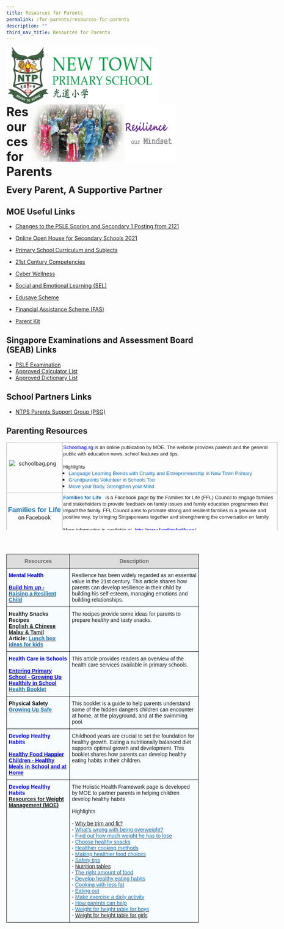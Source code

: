 ```yaml
---
title: Resources for Parents
permalink: /for-parents/resources-for-parents
description: ""
third_nav_title: Resources for Parents
---
```

<img align="left" style="width:400px;height:150px;margin-left:0px;" src="/images/logosub.png">

<img align="right" style="width:380px;height:150px;margin-right:60px;" src="/images/Header%20GIF.gif">
<br><br><br><br><br><br>

**<font size="6">Resources for Parents</font>**

**<font size="5">Every Parent, A Supportive Partner</font>**

MOE Useful Links
----------------

*   [Changes to the PSLE Scoring and Secondary 1 Posting from 2121](https://www.moe.gov.sg/microsites/psle/)
*   [Online Open House for Secondary Schools 2021](https://www.schoolbag.edu.sg/story/online-open-house-for-secondary-schools-2021-v2)
*   [Primary School Curriculum and Subjects](https://www.moe.gov.sg/primary/curriculum)
*   [21st Century Competencies](https://www.moe.gov.sg/education-in-sg/21st-century-competencies)
*   [Cyber Wellness](https://www.moe.gov.sg/programmes/cyber-wellness)
*   [Social and Emotional Learning (SEL)](https://www.moe.gov.sg/programmes/social-and-emotional-learning)  
    
*   [Edusave Scheme](https://www.moe.gov.sg/education/edusave)
*   [Financial Assistance Scheme (FAS)](https://www.moe.gov.sg/education/financial-assistance)&nbsp;
*   [Parent Kit](https://sites.google.com/moe.edu.sg/ntps-ict/ntps-ict/parent-kit)



Singapore Examinations and Assessment Board (SEAB) Links
--------------------------------------------------------

*   [PSLE Examination](https://www.seab.gov.sg/home/examinations/psle)
*   [Approved Calculator List](https://www.seab.gov.sg/home/examinations/approved-calculators)
*   [Approved Dictionary List](https://www.seab.gov.sg/home/examinations/approved-dictionaries)



School Partners Links
---------------------

*   [NTPS Parents Support Group (PSG)](https://psgntps.wix.com/psg-ntps)

  

Parenting Resources
-------------------

<table style="margin: 0px; outline: 0px; padding: 0px; border-collapse: collapse; border: medium none; width: 710px; height: 229px;" width="710" height="703" cellspacing="0" cellpadding="0" border="1" class="MsoNormalTable iveo_table ives_tab_simple3"><tbody style="margin: 0px; outline: 0px; padding: 0px;"><tr style="margin: 0px; outline: 0px; padding: 0px;"><td style="margin: 0px; outline: 0px; padding: 2px; text-align: center; border: 1px solid rgb(170, 170, 170); width: 141px;"><img style="margin: auto; outline: 0px; padding: 0px; border: none; clear: both; cursor: pointer; display: block; width: 132px; height: 39px;" class="ive_eobj_center ive_clickable" alt="schoolbag.png" src="https://newtownpri-moe-edu-sg-admin.cwp.sg/qql/slot/u556/About%20Us/schoolbag.png"><b style="margin: 0px; outline: 0px; padding: 0px;"><span style="margin: 0px; outline: 0px; padding: 0px;"><a style="margin: 0px; outline: 0px; padding: 0px; color: rgb(24, 112, 182); text-decoration: none;" target="_blank" href="http://schoolbag.sg/"><span style="margin: 0px; outline: 0px; padding: 0px; color: blue; text-decoration: none;"></span></a></span></b></td><td style="margin: 0px; outline: 0px; padding: 2px; text-align: center; border: 1px solid rgb(170, 170, 170); width: 568px;"><p style="margin: 0px 0px 0.0001pt; outline: 0px; padding: 0px; line-height: normal; text-align: left;" class="MsoNormal"><font style="margin: 0px; outline: 0px; padding: 0px;" face="arial, sans-serif" size="2"><span style="margin: 0px; outline: 0px; padding: 0px;"><a style="margin: 0px; outline: 0px; padding: 0px; color: rgb(24, 112, 182); text-decoration: none;" target="_blank" href="http://schoolbag.sg/"><span style="margin: 0px; outline: 0px; padding: 0px; color: blue;">Schoolbag.sg<span>&nbsp;</span></span></a>is an online publication by MOE. The website<span>&nbsp;</span></span>provides parents and the general public with education news, school features and tips.</font></p><p style="margin: 0px 0px 0.0001pt; outline: 0px; padding: 0px; line-height: normal; text-align: left;" class="MsoNormal"><font style="margin: 0px; outline: 0px; padding: 0px;" face="arial, sans-serif" size="2"><span style="margin: 0px; outline: 0px; padding: 0px;"><br style="margin: 0px; outline: 0px; padding: 0px;">Highlights</span></font></p><ul style="margin: 0cm 0px 0.5em 1em; outline: 0px; padding: 0px; text-align: left;" type="disc"><li style="margin: 0px; outline: 0px; padding: 0px; line-height: normal;" class="MsoNormal"><font style="margin: 0px; outline: 0px; padding: 0px;" face="arial, sans-serif" size="2"><span style="margin: 0px; outline: 0px; padding: 0px;"><span style="margin: 0px; outline: 0px; padding: 0px; color: blue;"><a style="margin: 0px; outline: 0px; padding: 0px; color: rgb(24, 112, 182); text-decoration: none;" target="_blank" href="https://schoolbag.sg/story/language-learning-blends-with-charity-and-entrepreneurship-in-new-town-primary#.VZkEZFWqqko">Language Learning Blends with Charity and Entrepreneurship in New Town Primary</a></span></span></font></li><li style="margin: 0px; outline: 0px; padding: 0px; line-height: normal;" class="MsoNormal"><font style="margin: 0px; outline: 0px; padding: 0px;" face="arial, sans-serif" size="2"><span style="margin: 0px; outline: 0px; padding: 0px;"><span style="margin: 0px; outline: 0px; padding: 0px; color: blue;"><a style="margin: 0px; outline: 0px; padding: 0px; color: rgb(24, 112, 182); text-decoration: none;" target="_blank" href="https://schoolbag.sg/story/grandparents-volunteer-in-schools-too">Grandparents Volunteer in Schools Too</a></span></span></font></li><li style="margin: 0px; outline: 0px; padding: 0px; line-height: normal;" class="MsoNormal"><span style="margin: 0px; outline: 0px; padding: 0px;"><font style="margin: 0px; outline: 0px; padding: 0px;" face="arial, sans-serif" size="2"><a style="margin: 0px; outline: 0px; padding: 0px; color: rgb(24, 112, 182); text-decoration: none;" target="_blank" href="https://schoolbag.sg/story/move-your-body-strengthen-your-mind#.VZkEQ1Wqqko">Move your Body, Strengthen your Mind</a></font></span></li></ul></td></tr><tr style="margin: 0px; outline: 0px; padding: 0px;"><td style="margin: 0px; outline: 0px; padding: 2px; text-align: center; border: 1px solid rgb(170, 170, 170);"><p style="margin: 0px 0px 0.0001pt; outline: 0px; padding: 0px; line-height: normal;" class="MsoNormal"><span style="margin: 0px; outline: 0px; padding: 0px; text-decoration: none;"><font style="margin: 0px; outline: 0px; padding: 0px;" face="arial, sans-serif" size="4"><b style="margin: 0px; outline: 0px; padding: 0px;"></b></font><font style="margin: 0px; outline: 0px; padding: 0px;" color="#0000ff"><font style="margin: 0px; outline: 0px; padding: 0px;" face="arial, sans-serif" size="4"><b style="margin: 0px; outline: 0px; padding: 0px;"><a style="margin: 0px; outline: 0px; padding: 0px; color: rgb(24, 112, 182); text-decoration: none;" target="_blank" href="https://www.facebook.com/familiesforlife.sg">Families for Life</a></b></font></font></span></p><span style="margin: 0px; outline: 0px; padding: 0px;">on Facebook</span><br style="margin: 0px; outline: 0px; padding: 0px;"></td><td style="margin: 0px; outline: 0px; padding: 2px; text-align: center; border: 1px solid rgb(170, 170, 170);"><p style="margin: 0px 0px 0.0001pt; outline: 0px; padding: 0px; line-height: normal; text-align: left;" class="MsoNormal"><font style="margin: 0px; outline: 0px; padding: 0px;" size="2" face="arial, sans-serif"><b style="margin: 0px; outline: 0px; padding: 0px; text-align: center; background-color: transparent;"></b><b style="margin: 0px; outline: 0px; padding: 0px; text-align: center; background-color: transparent;"><font style="margin: 0px; outline: 0px; padding: 0px;" color="#0000ff"><a style="margin: 0px; outline: 0px; padding: 0px; color: rgb(24, 112, 182); text-decoration: none;" target="_blank" href="https://www.facebook.com/familiesforlife.sg">Families for Life<span>&nbsp;</span></a></font><font style="margin: 0px; outline: 0px; padding: 0px; text-decoration: none;" color="#45adff">&nbsp;<span>&nbsp;</span></font></b><span style="margin: 0px; outline: 0px; padding: 0px;"><span style="margin: 0px; outline: 0px; padding: 0px;"></span>is a Facebook page<span>&nbsp;</span><b style="margin: 0px; outline: 0px; padding: 0px;"></b>by the Families for Life (FFL) Council to<span>&nbsp;</span></span>engage families and stakeholders to provide feedback on family issues and family education programmes that impact the family. FFL Council<span>&nbsp;</span><span style="margin: 0px; outline: 0px; padding: 0px;">aims to promote strong and resilient families in a genuine and positive way, by bringing Singaporeans together and strengthening the conversation on family.<b style="margin: 0px; outline: 0px; padding: 0px;"></b></span></font></p><p style="margin: 0px 0px 0.0001pt; outline: 0px; padding: 0px; line-height: normal; text-align: left;" class="MsoNormal"><font style="margin: 0px; outline: 0px; padding: 0px;" size="2" face="arial, sans-serif"><span style="margin: 0px; outline: 0px; padding: 0px;">&nbsp;</span></font></p><p style="margin: 0px 0px 0.0001pt; outline: 0px; padding: 0px; line-height: normal; text-align: left;" class="MsoNormal"><span style="margin: 0px; outline: 0px; padding: 0px;"><font style="margin: 0px; outline: 0px; padding: 0px;" size="2" face="arial, sans-serif">More information is available at&nbsp;<span>&nbsp;</span></font><a style="margin: 0px; outline: 0px; padding: 0px; color: rgb(24, 112, 182); text-decoration: none;" target="_blank" href="http://www.familiesforlife.sg/"><font style="margin: 0px; outline: 0px; padding: 0px;" size="2" face="arial, sans-serif"><span style="margin: 0px; outline: 0px; padding: 0px; color: blue;">http://www.familiesforlife.sg/</span></font></a></span></p></td></tr></tbody></table>

<br><br>

<table style="border-collapse:collapse;border-spacing:0" class="tg"><thead><tr><th style="background-color:#DDD;border-color:black;border-style:solid;border-width:1px;color:#666;font-family:Arial, sans-serif;font-size:14px;font-weight:bold;overflow:hidden;padding:10px 5px;text-align:center;vertical-align:top;word-break:normal">Resources</th><th style="background-color:#DDD;border-color:black;border-style:solid;border-width:1px;color:#666;font-family:Arial, sans-serif;font-size:14px;font-weight:bold;overflow:hidden;padding:10px 5px;text-align:center;vertical-align:top;word-break:normal">Description</th></tr></thead><tbody><tr><td style="background-color:#F7FCFF;border-color:black;border-style:solid;border-width:1px;color:#00F;font-family:Arial, sans-serif;font-size:14px;font-weight:bold;overflow:hidden;padding:10px 5px;text-align:left;vertical-align:top;word-break:normal">Mental Health<br><br><a href="http://www.hpb.gov.sg/HOPPortal/content/conn/HOPUCM/path/Contribution%20Folders/uploadedFiles/HPB_Online/Health_Topics/Pregnancy_and_Parenting/Others_article/30-35%20Mental%20Well-Being.pdf"><span style="color:blue">Build him up - </span></a><br><a href="http://www.hpb.gov.sg/HOPPortal/content/conn/HOPUCM/path/Contribution%20Folders/uploadedFiles/HPB_Online/Health_Topics/Pregnancy_and_Parenting/Others_article/30-35%20Mental%20Well-Being.pdf"><span style="text-decoration:none;color:#1870B6">Raising a Resilient Child</span></a><br></td><td style="background-color:#F7FCFF;border-color:black;border-style:solid;border-width:1px;font-family:Arial, sans-serif;font-size:14px;overflow:hidden;padding:10px 5px;text-align:left;vertical-align:top;word-break:normal">Resilience has been widely regarded as an essential value in the 21st century. This article shares how parents can develop resilience in their child by building his self-esteem, managing emotions and building relationships.</td></tr><tr><td style="background-color:#F7FCFF;border-color:black;border-style:solid;border-width:1px;font-family:Arial, sans-serif;font-size:14px;font-weight:bold;overflow:hidden;padding:10px 5px;text-align:left;vertical-align:top;word-break:normal">Healthy Snacks Recipes<br><a href="http://www.hpb.gov.sg/HOPPortal/content/conn/HOPUCM/path/Contribution%20Folders/uploadedFiles/HPB_Online/Educational_Materials/Healthy_Snacks_Recipes_Set_A_EC.pdf">English &amp; Chinese</a><br><a href="http://www.hpb.gov.sg/HOPPortal/content/conn/HOPUCM/path/Contribution%20Folders/uploadedFiles/HPB_Online/Educational_Materials/Healthy_Snacks_Recipes_Set_A_MT.pdf">Malay &amp; Tamil</a><br>Article: <a href="http://www.expatliving.sg/kids/Lunch-box-ideas-for-kids-Healthy-snacks-sandwich-ideas-kids-bento-and-more-56314.ece"><span style="text-decoration:none;color:#1870B6">Lunch box ideas for kids</span></a><br></td><td style="background-color:#F7FCFF;border-color:black;border-style:solid;border-width:1px;font-family:Arial, sans-serif;font-size:14px;overflow:hidden;padding:10px 5px;text-align:left;vertical-align:top;word-break:normal">The recipes provide some ideas for parents to prepare healthy and tasty snacks.</td></tr><tr><td style="background-color:#F7FCFF;border-color:black;border-style:solid;border-width:1px;color:#00F;font-family:Arial, sans-serif;font-size:14px;font-weight:bold;overflow:hidden;padding:10px 5px;text-align:left;vertical-align:top;word-break:normal">Health Care in Schools<br><br><a href="http://www.hpb.gov.sg/HOPPortal/content/conn/HOPUCM/path/Contribution%20Folders/uploadedFiles/HPB_Online/Health_Topics/Pregnancy_and_Parenting/Others_article/68-70%20School%20Health%20and%20Dental%20Services.pdf"><span style="color:blue">Entering Primary School - Growing Up Healthily in School</span></a><br><a href="http://www.hpb.gov.sg/HOPPortal/content/conn/HOPUCM/path/Contribution%20Folders/uploadedFiles/Health%20Booklet%202014.pdf"><span style="text-decoration:none;color:#1870B6">Health Booklet</span></a></td><td style="background-color:#F7FCFF;border-color:black;border-style:solid;border-width:1px;font-family:Arial, sans-serif;font-size:14px;overflow:hidden;padding:10px 5px;text-align:left;vertical-align:top;word-break:normal">This article provides readers an overview of the health care services available in primary schools.</td></tr><tr><td style="background-color:#F7FCFF;border-color:black;border-style:solid;border-width:1px;font-family:Arial, sans-serif;font-size:14px;font-weight:bold;overflow:hidden;padding:10px 5px;text-align:left;vertical-align:top;word-break:normal">Physical Safety<br><a href="http://www.hpb.gov.sg/HOPPortal/content/conn/HOPUCM/path/Contribution%20Folders/uploadedFiles/HPB_Online/Educational_Materials/growingupsafe-pdf.pdf"><span style="text-decoration:none;color:#1870B6">Growing Up Safe </span></a><br></td><td style="background-color:#F7FCFF;border-color:black;border-style:solid;border-width:1px;font-family:Arial, sans-serif;font-size:14px;overflow:hidden;padding:10px 5px;text-align:left;vertical-align:top;word-break:normal">This booklet is a guide to help parents understand some of the hidden dangers children can encounter at home, at the playground, and at the swimming pool.</td></tr><tr><td style="background-color:#F7FCFF;border-color:black;border-style:solid;border-width:1px;color:#00F;font-family:Arial, sans-serif;font-size:14px;font-weight:bold;overflow:hidden;padding:10px 5px;text-align:left;vertical-align:top;word-break:normal">Develop Healthy Habits<br><br><a href="http://www.hpb.gov.sg/HOPPortal/content/conn/HOPUCM/path/Contribution%20Folders/uploadedFiles/pdf/HM_Parents.pdf"><span style="color:blue">Healthy Food Happier Children - Healthy Meals in School and at Home</span></a><br></td><td style="background-color:#F7FCFF;border-color:black;border-style:solid;border-width:1px;font-family:Arial, sans-serif;font-size:14px;overflow:hidden;padding:10px 5px;text-align:left;vertical-align:top;word-break:normal">Childhood years are crucial to set the foundation for healthy growth. Eating a nutritionally balanced diet supports optimal growth and development. This booklet shares how parents can develop healthy eating habits in their children.<br></td></tr><tr><td style="background-color:#F7FCFF;border-color:black;border-style:solid;border-width:1px;color:#00F;font-family:Arial, sans-serif;font-size:14px;font-weight:bold;overflow:hidden;padding:10px 5px;text-align:left;vertical-align:top;word-break:normal">Develop Healthy Habits<br><a href="https://www.moe.gov.sg/docs/default-source/document/education/programmes/holistic-health-framework/files/is-child-overweight.pdf">Resources for Weight Management (MOE)</a><br><br><br><br><br><br><br><br><br><br><br><br></td><td style="background-color:#F7FCFF;border-color:black;border-style:solid;border-width:1px;font-family:Arial, sans-serif;font-size:14px;overflow:hidden;padding:10px 5px;text-align:left;vertical-align:top;word-break:normal">The Holistic Health Framework page is developed by MOE to partner parents in helping children develop healthy habits<br> <br>Highlights<br><br>- <a href="https://www.moe.gov.sg/docs/default-source/document/education/programmes/holistic-health-framework/files/why-trim-and-fit.pdf" target="_blank" rel="noopener noreferrer">Why be trim and fit?</a><br>- <a href="https://www.moe.gov.sg/docs/default-source/document/education/programmes/holistic-health-framework/files/problems-being-overweight.pdf" target="_blank" rel="noopener noreferrer"><span style="text-decoration:none;color:#1870B6">What’s wrong with being overweight?</span></a><br>- <a href="https://www.moe.gov.sg/docs/default-source/document/education/programmes/holistic-health-framework/files/weight-to-lose.pdf" target="_blank" rel="noopener noreferrer"><span style="text-decoration:none;color:#1870B6">Find out how much weight he has to lose</span></a><br>- <a href="https://www.moe.gov.sg/docs/default-source/document/education/programmes/holistic-health-framework/files/choosing-healthy-snacks.pdf" target="_blank" rel="noopener noreferrer"><span style="text-decoration:none;color:#1870B6">Choose healthy snacks</span></a><br>- <a href="https://www.moe.gov.sg/docs/default-source/document/education/programmes/holistic-health-framework/files/healthier-cooking-methods.pdf" target="_blank" rel="noopener noreferrer"><span style="text-decoration:none;color:#1870B6">Healthier cooking methods</span></a><br>- <a href="https://www.moe.gov.sg/docs/default-source/document/education/programmes/holistic-health-framework/files/healthier-food-choices.pdf" target="_blank" rel="noopener noreferrer"><span style="text-decoration:none;color:#1870B6">Making healthier food choices</span></a><br>- <a href="https://www.moe.gov.sg/docs/default-source/document/education/programmes/holistic-health-framework/files/safety-tips.pdf" target="_blank" rel="noopener noreferrer"><span style="text-decoration:none;color:#1870B6">Safety tips</span></a><br>- <a href="https://www.moe.gov.sg/docs/default-source/document/education/programmes/holistic-health-framework/files/nutrition-tables.pdf" target="_blank" rel="noopener noreferrer">Nutrition tables</a><br>- <a href="https://www.moe.gov.sg/docs/default-source/document/education/programmes/holistic-health-framework/files/right-amount-of-food.pdf" target="_blank" rel="noopener noreferrer"><span style="text-decoration:none;color:#1870B6">The right amount of food</span></a><br>- <a href="https://www.moe.gov.sg/docs/default-source/document/education/programmes/holistic-health-framework/files/healthy-eating-habits.pdf" target="_blank" rel="noopener noreferrer"><span style="text-decoration:none;color:#1870B6">Develop healthy eating habits</span></a><br>- <a href="https://www.moe.gov.sg/docs/default-source/document/education/programmes/holistic-health-framework/files/cooking-with-less-fat.pdf" target="_blank" rel="noopener noreferrer"><span style="text-decoration:none;color:#1870B6">Cooking with less fat</span></a><br>- <a href="https://www.moe.gov.sg/docs/default-source/document/education/programmes/holistic-health-framework/files/eating-out.pdf" target="_blank" rel="noopener noreferrer"><span style="text-decoration:none;color:#1870B6">Eating out</span></a><br>- <a href="https://www.moe.gov.sg/docs/default-source/document/education/programmes/holistic-health-framework/files/make-exercise-daily-activity.pdf" target="_blank" rel="noopener noreferrer"><span style="text-decoration:none;color:#1870B6">Make exercise a daily activity</span></a><br>- <a href="https://www.moe.gov.sg/docs/default-source/document/education/programmes/holistic-health-framework/files/how-parents-can-help.pdf" target="_blank" rel="noopener noreferrer"><span style="text-decoration:none;color:#1870B6">How parents can help</span></a><br>- <a href="https://www.moe.gov.sg/docs/default-source/document/education/programmes/holistic-health-framework/files/weight-height-table-boys.pdf" target="_blank" rel="noopener noreferrer"><span style="text-decoration:none;color:#1870B6">Weight for height table for boys</span></a><br>- <a href="https://www.moe.gov.sg/docs/default-source/document/education/programmes/holistic-health-framework/files/weight-height-table-girls.pdf" target="_blank" rel="noopener noreferrer">Weight for height table for girls</a></td></tr></tbody></table>
